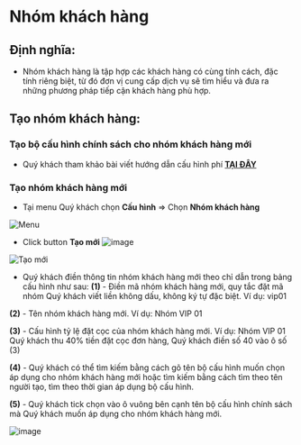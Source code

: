 # Nhóm khách hàng

## Định nghĩa:
- Nhóm khách hàng là tập hợp các khách hàng có cùng tính cách, đặc tính riêng biệt, từ đó đơn vị cung cấp dịch vụ sẽ tìm hiểu và đưa ra những phương pháp tiếp cận khách hàng phù hợp.

## Tạo nhóm khách hàng:
### Tạo bộ cấu hình chính sách cho nhóm khách hàng mới
- Quý khách tham khảo bài viết hướng dẫn cấu hình phí [**TẠI ĐÂY**](https://hd.gobiz.vn/m2/order-management-don-vi-cung-cap-dich-vu-order/cai-dat-ban-dau/setupfee)

### Tạo nhóm khách hàng mới
- Tại menu Quý khách chọn **Cấu hình** => Chọn **Nhóm khách hàng**

![Menu](https://user-images.githubusercontent.com/73226975/160045241-2e3ff90b-221b-419c-bfbf-59152f66e170.png)

- Click button **Tạo mới** ![image](https://user-images.githubusercontent.com/73226975/160045602-c11ddf79-ebb2-44f0-9a44-6206cc745a8c.png)

![Tạo mới](https://user-images.githubusercontent.com/73226975/160045448-eea7ce78-3756-4144-af4a-02092a9550a4.png)

- Quý khách điền thông tin nhóm khách hàng mới theo chỉ dẫn trong bảng cấu hình như sau:
**(1)** - Điền mã nhóm khách hàng mới, quy tắc đặt mã nhóm Quý khách viết liền không dấu, không ký tự đặc biệt. 
Ví dụ: vip01

**(2)** - Tên nhóm khách hàng mới.
Ví dụ: Nhóm VIP 01

**(3)** - Cấu hình tỷ lệ đặt cọc của nhóm khách hàng mới.
Ví dụ: Nhóm VIP 01 Quý khách thu 40% tiền đặt cọc đơn hàng, Quý khách điền số 40 vào ô số (3)

**(4)** - Quý khách có thể tìm kiếm bằng cách gõ tên bộ cấu hình muốn chọn áp dụng cho nhóm khách hàng mới hoặc tìm kiếm bằng cách tìm theo tên người tạo, tìm theo thời gian áp dụng bộ cấu hình.

**(5)** - Quý khách tick chọn vào ô vuông bên cạnh tên bộ cấu hình chính sách mà Quý khách muốn áp dụng cho nhóm khách hàng mới.

![image](https://user-images.githubusercontent.com/73226975/160045981-7f5d1a5c-af65-4aed-9bbe-b250896dbd9b.png)
